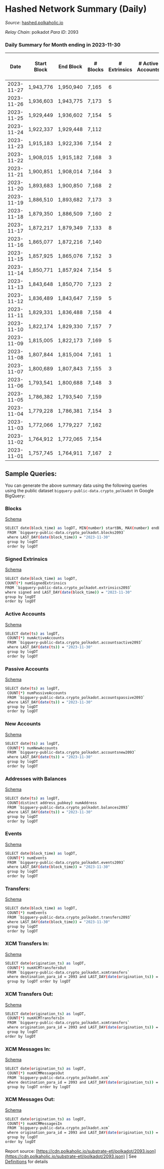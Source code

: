 # Hashed Network Summary (Daily)

_Source_: [hashed.polkaholic.io](https://hashed.polkaholic.io)

*Relay Chain*: polkadot
*Para ID*: 2093



### Daily Summary for Month ending in 2023-11-30


| Date    | Start Block | End Block | # Blocks | # Extrinsics | # Active Accounts | # Passive Accounts | # New Accounts | # Addresses | # Events  | # Transfers ($USD) | # XCM Transfers In ($USD) | # XCM Transfers Out ($USD) | # XCM In | # XCM Out | Issues |
|---------|-------------|-----------|----------|--------------|-------------------|--------------------|----------------|-------------|-----------|--------------------|---------------------------|----------------------------|----------|-----------|--------|
| 2023-11-27 | 1,943,776 | 1,950,940 | 7,165 | 6 |  |  |  |  | 14,557 | 3  |   |   |  |  |  |
| 2023-11-26 | 1,936,603 | 1,943,775 | 7,173 | 5 |  |  |  |  | 14,370 | 1  |   |   |  |  |  |
| 2023-11-25 | 1,929,449 | 1,936,602 | 7,154 | 5 |  |  |  |  | 14,340 | 4  |   |   |  |  |  |
| 2023-11-24 | 1,922,337 | 1,929,448 | 7,112 |  |  |  |  |  | 14,228 |   |   |   |  |  |  |
| 2023-11-23 | 1,915,183 | 1,922,336 | 7,154 | 2 |  |  |  |  | 14,320 |   |   |   |  |  |  |
| 2023-11-22 | 1,908,015 | 1,915,182 | 7,168 | 3 |  |  |  |  | 14,351 | 1  |   |   |  |  |  |
| 2023-11-21 | 1,900,851 | 1,908,014 | 7,164 | 3 |  |  |  |  | 14,344 |   |   |   |  |  |  |
| 2023-11-20 | 1,893,683 | 1,900,850 | 7,168 | 2 |  |  |  |  | 14,351 |   |   |   |  |  |  |
| 2023-11-19 | 1,886,510 | 1,893,682 | 7,173 | 3 |  |  |  |  | 14,362 | 1  |   |   |  |  |  |
| 2023-11-18 | 1,879,350 | 1,886,509 | 7,160 | 2 |  |  |  |  | 14,404 |   |   |   |  |  |  |
| 2023-11-17 | 1,872,217 | 1,879,349 | 7,133 | 8 |  |  |  |  | 14,302 | 6  |   |   |  |  |  |
| 2023-11-16 | 1,865,077 | 1,872,216 | 7,140 |  |  |  |  |  | 14,284 |   |   |   |  |  |  |
| 2023-11-15 | 1,857,925 | 1,865,076 | 7,152 | 3 |  |  |  |  | 14,320 | 1  |   |   |  |  |  |
| 2023-11-14 | 1,850,771 | 1,857,924 | 7,154 | 5 |  |  |  |  | 14,335 | 1  |   |   |  |  |  |
| 2023-11-13 | 1,843,648 | 1,850,770 | 7,123 | 2 |  |  |  |  | 14,258 |   |   |   |  |  |  |
| 2023-11-12 | 1,836,489 | 1,843,647 | 7,159 | 5 |  |  |  |  | 14,342 | 1  |   |   |  |  |  |
| 2023-11-11 | 1,829,331 | 1,836,488 | 7,158 | 4 |  |  |  |  | 14,336 |   |   |   |  |  |  |
| 2023-11-10 | 1,822,174 | 1,829,330 | 7,157 | 7 |  |  |  |  | 14,346 | 1  |   |   |  |  |  |
| 2023-11-09 | 1,815,005 | 1,822,173 | 7,169 | 5 |  |  |  |  | 14,362 | 1  |   |   |  |  |  |
| 2023-11-08 | 1,807,844 | 1,815,004 | 7,161 | 1 |  |  |  |  | 14,333 |   |   |   |  |  |  |
| 2023-11-07 | 1,800,689 | 1,807,843 | 7,155 | 3 |  |  |  |  | 14,328 | 1  |   |   |  |  |  |
| 2023-11-06 | 1,793,541 | 1,800,688 | 7,148 | 3 |  |  |  |  | 14,312 | 2  |   |   |  |  |  |
| 2023-11-05 | 1,786,382 | 1,793,540 | 7,159 |  |  |  |  |  | 14,322 |   |   |   |  |  |  |
| 2023-11-04 | 1,779,228 | 1,786,381 | 7,154 | 3 |  |  |  |  | 14,386 | 2  |   |   |  |  |  |
| 2023-11-03 | 1,772,066 | 1,779,227 | 7,162 |  |  |  |  |  | 14,328 |   |   |   |  |  |  |
| 2023-11-02 | 1,764,912 | 1,772,065 | 7,154 |  |  |  |  |  | 14,315 |   |   |   |  |  |  |
| 2023-11-01 | 1,757,745 | 1,764,911 | 7,167 | 2 |  |  |  |  | 14,680 |   |   |   |  |  |  |

## Sample Queries:
You can generate the above summary data using the following queries using the public dataset `bigquery-public-data.crypto_polkadot` in Google BigQuery:


### Blocks 

[Schema](https://github.com/colorfulnotion/substrate-etl/blob/main/schema/blocks.json)

```bash
SELECT date(block_time) as logDT, MIN(number) startBN, MAX(number) endBN, COUNT(*) numBlocks 
 FROM `bigquery-public-data.crypto_polkadot.blocks2093`  
 where LAST_DAY(date(block_time)) = "2023-11-30" 
 group by logDT 
 order by logDT
```

### Signed Extrinsics 

[Schema](https://github.com/colorfulnotion/substrate-etl/blob/main/schema/extrinsics.json)

```bash
SELECT date(block_time) as logDT, 
COUNT(*) numSignedExtrinsics 
FROM `bigquery-public-data.crypto_polkadot.extrinsics2093`  
where signed and LAST_DAY(date(block_time)) = "2023-11-30" 
group by logDT 
order by logDT
```

### Active Accounts 

[Schema](https://github.com/colorfulnotion/substrate-etl/blob/main/schema/accountsactive.json)

```bash
SELECT date(ts) as logDT, 
 COUNT(*) numActiveAccounts 
 FROM `bigquery-public-data.crypto_polkadot.accountsactive2093` 
 where LAST_DAY(date(ts)) = "2023-11-30" 
 group by logDT 
 order by logDT
```

### Passive Accounts 

[Schema](https://github.com/colorfulnotion/substrate-etl/blob/main/schema/accountspassive.json)

```bash
SELECT date(ts) as logDT, 
 COUNT(*) numPassiveAccounts 
 FROM `bigquery-public-data.crypto_polkadot.accountspassive2093` 
 where LAST_DAY(date(ts)) = "2023-11-30" 
 group by logDT 
 order by logDT
```

### New Accounts 

[Schema](https://github.com/colorfulnotion/substrate-etl/blob/main/schema/accountsnew.json)

```bash
SELECT date(ts) as logDT, 
 COUNT(*) numNewAccounts 
 FROM `bigquery-public-data.crypto_polkadot.accountsnew2093` 
 where LAST_DAY(date(ts)) = "2023-11-30" 
 group by logDT
 order by logDT
```

### Addresses with Balances 

[Schema](https://github.com/colorfulnotion/substrate-etl/blob/main/schema/balances.json)

```bash
SELECT date(ts) as logDT,
 COUNT(distinct address_pubkey) numAddress 
 FROM `bigquery-public-data.crypto_polkadot.balances2093` 
 where LAST_DAY(date(ts)) = "2023-11-30" 
 group by logDT 
 order by logDT
```

### Events 

[Schema](https://github.com/colorfulnotion/substrate-etl/blob/main/schema/events.json)

```bash
SELECT date(block_time) as logDT, 
 COUNT(*) numEvents 
 FROM `bigquery-public-data.crypto_polkadot.events2093` 
 where LAST_DAY(date(block_time)) = "2023-11-30" 
 group by logDT 
 order by logDT
```

### Transfers:

[Schema](https://github.com/colorfulnotion/substrate-etl/blob/main/schema/transfers.json)

```bash
SELECT date(block_time) as logDT, 
 COUNT(*) numEvents 
 FROM `bigquery-public-data.crypto_polkadot.transfers2093` 
 where LAST_DAY(date(block_time)) = "2023-11-30" 
 group by logDT 
 order by logDT
```

### XCM Transfers In: 

[Schema](https://github.com/colorfulnotion/substrate-etl/blob/main/schema/xcmtransfers.json)

```bash
SELECT date(origination_ts) as logDT, 
 COUNT(*) numXCMTransfersOut 
 FROM `bigquery-public-data.crypto_polkadot.xcmtransfers` 
 where destination_para_id = 2093 and LAST_DAY(date(origination_ts)) = "2023-11-30" 
 group by logDT order by logDT
```

### XCM Transfers Out: 

[Schema](https://github.com/colorfulnotion/substrate-etl/blob/main/schema/xcmtransfers.json)

```bash
SELECT date(origination_ts) as logDT, 
 COUNT(*) numXCMTransfersIn 
 FROM `bigquery-public-data.crypto_polkadot.xcmtransfers` 
 where origination_para_id = 2093 and LAST_DAY(date(origination_ts)) = "2023-11-30" 
 group by logDT 
order by logDT
```

### XCM Messages In: 

[Schema](https://github.com/colorfulnotion/substrate-etl/blob/main/schema/xcm.json)

```bash
SELECT date(origination_ts) as logDT, 
 COUNT(*) numXCMMessagesOut 
 FROM `bigquery-public-data.crypto_polkadot.xcm` 
 where destination_para_id = 2093 and LAST_DAY(date(origination_ts)) = "2023-11-30" 
 group by logDT order by logDT
```

### XCM Messages Out: 

[Schema](https://github.com/colorfulnotion/substrate-etl/blob/main/schema/xcm.json)

```bash
SELECT date(origination_ts) as logDT, 
 COUNT(*) numXCMMessagesIn 
 FROM `bigquery-public-data.crypto_polkadot.xcm` 
 where origination_para_id = 2093 and LAST_DAY(date(origination_ts)) = "2023-11-30" 
 group by logDT 
order by logDT
```


Report source: [https://cdn.polkaholic.io/substrate-etl/polkadot/2093.json](https://cdn.polkaholic.io/substrate-etl/polkadot/2093.json) | See [Definitions](/DEFINITIONS.md) for details
